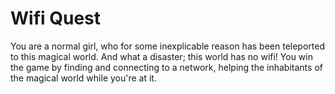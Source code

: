 # Wifi Quest #

You are a normal girl, who for some inexplicable reason has been teleported
to this magical world. And what a disaster; this world has no wifi! You win
the game by finding and connecting to a network, helping the inhabitants of
the magical world while you're at it.
